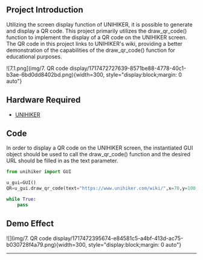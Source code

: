## **Project Introduction**
Utilizing the screen display function of UNIHIKER, it is possible to generate and display a QR code. This project primarily utilizes the draw_qr_code() function to implement the display of a QR code on the UNIHIKER screen. The QR code in this project links to UNIHIKER's wiki, providing a better demonstration of the capabilities of the draw_qr_code() function for educational purposes.  

![7.1.png](img/7. QR code display/1717472727639-8571be88-4778-40c1-b3ae-6bd0dd8402bd.png){width=300, style="display:block;margin: 0 auto"}   

## **Hardware Required**

- [UNIHIKER](https://www.dfrobot.com/product-2691.html)  

## **Code**
In order to display a QR code on the UNIHIKER screen, the instantiated GUI object should be used to call the draw_qr_code() function and the desired URL should be filled in as the text parameter.  

```python
from unihiker import GUI

u_gui=GUI()
QR=u_gui.draw_qr_code(text="https://www.unihiker.com/wiki/",x=70,y=100,w=100)

while True:
    pass
```  

## **Demo Effect**
![](img/7. QR code display/1717472395674-e84581c5-a4bf-413d-ac75-b030728f4a79.png){width=300, style="display:block;margin: 0 auto"}  

---  


